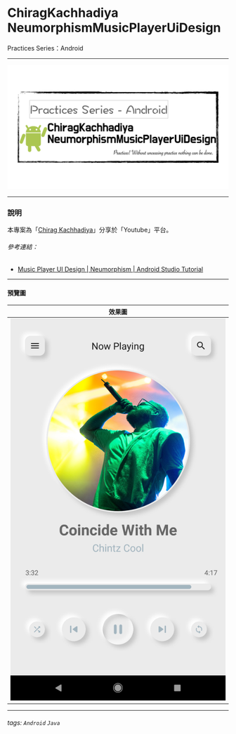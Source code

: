 # ChiragKachhadiya  NeumorphismMusicPlayerUiDesign
Practices Series：Android

---

![](pics/practices-neumorphismmusicplayeruidesign.png)

---

### 說明 ###

本專案為「[Chirag Kachhadiya](https://www.youtube.com/channel/UCmL5TAblHHgh1xhabmPjYgw)」分享於「Youtube」平台。

###### 參考連結： ######

- [Music Player UI Design | Neumorphism | Android Studio Tutorial](https://www.youtube.com/watch?v=jkOvp3yCfuM&t=283s)


---

#### 預覽圖 ####

|              效果圖               |
|:---------------------------------:|
| ![](pics/musicplayeruidesign.png) |

---

###### tags: `Android` `Java`
